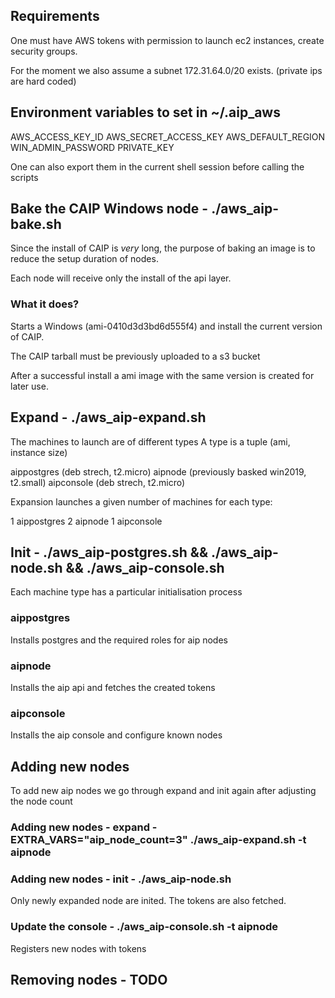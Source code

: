 ## Requirements

One must have AWS tokens with permission to launch ec2 instances,
create security groups.

For the moment we also assume a subnet 172.31.64.0/20 exists.
(private ips are hard coded)

## Environment variables to set in ~/.aip_aws

AWS_ACCESS_KEY_ID
AWS_SECRET_ACCESS_KEY
AWS_DEFAULT_REGION
WIN_ADMIN_PASSWORD
PRIVATE_KEY

One can also export them in the current shell session before calling the scripts

## Bake the CAIP Windows node - ./aws_aip-bake.sh

Since the install of CAIP is *very* long,
the purpose of baking an image is to reduce the setup duration of nodes.

Each node will receive only the install of the api layer.

### What it does?
Starts a Windows (ami-0410d3d3bd6d555f4) and install the current version of CAIP.

The CAIP tarball must be previously uploaded to a s3 bucket

After a successful install a ami image with the same version is created for later use.

## Expand - ./aws_aip-expand.sh

The machines to launch are of different types
A type is a tuple (ami, instance size)

aippostgres (deb strech, t2.micro)
aipnode (previously basked win2019, t2.small)
aipconsole (deb strech, t2.micro)

Expansion launches a given number of machines for each type:

1 aippostgres
2 aipnode
1 aipconsole

## Init - ./aws_aip-postgres.sh && ./aws_aip-node.sh && ./aws_aip-console.sh

Each machine type has a particular initialisation process

### aippostgres
Installs postgres and the required roles for aip nodes

### aipnode
Installs the aip api and fetches the created tokens

### aipconsole
Installs the aip console and configure known nodes


## Adding new nodes

To add new aip nodes we go through expand and init again after adjusting the node count

### Adding new nodes - expand - EXTRA_VARS="aip_node_count=3" ./aws_aip-expand.sh -t aipnode 

### Adding new nodes - init - ./aws_aip-node.sh 

Only newly expanded node are inited.
The tokens are also fetched.

### Update the console - ./aws_aip-console.sh -t aipnode

Registers new nodes with tokens

## Removing nodes - TODO

